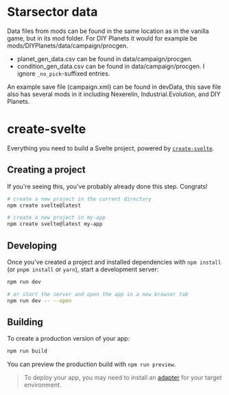 # Starsector data

Data files from mods can be found in the same location as in the vanilla game, but in its mod folder. For DIY Planets
it would for example be mods/DIYPlanets/data/campaign/procgen.

- planet_gen_data.csv can be found in data/campaign/procgen.
- condition_gen_data.csv can be found in data/campaign/procgen. I ignore `_no_pick`-suffixed entries.

An example save file (campaign.xml) can be found in devData, this save file also has several mods in it including Nexerelin, Industrial.Evolution, and DIY Planets.

# create-svelte

Everything you need to build a Svelte project, powered by [`create-svelte`](https://github.com/sveltejs/kit/tree/master/packages/create-svelte).

## Creating a project

If you're seeing this, you've probably already done this step. Congrats!

```bash
# create a new project in the current directory
npm create svelte@latest

# create a new project in my-app
npm create svelte@latest my-app
```

## Developing

Once you've created a project and installed dependencies with `npm install` (or `pnpm install` or `yarn`), start a development server:

```bash
npm run dev

# or start the server and open the app in a new browser tab
npm run dev -- --open
```

## Building

To create a production version of your app:

```bash
npm run build
```

You can preview the production build with `npm run preview`.

> To deploy your app, you may need to install an [adapter](https://kit.svelte.dev/docs/adapters) for your target environment.
